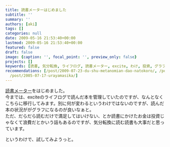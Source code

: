 ```yaml
---
title: 読書メーターはじめました
subtitle: ''
summary: ''
authors: [aki]
tags: []
categories: null
date: 2009-05-16 21:53:40+00:00
lastmod: 2009-05-16 21:53:40+00:00
featured: false
draft: false
image: {caption: '', focal_point: '', preview_only: false}
projects: []
keywords: [読書, 気分転換, ライフログ, 読書メーター, excite, わけ, 投資, グラフ, 満足, 今まで]
recommendations: [/post/2009-07-23-du-shu-metanomian-dao-natokoro/, /post/2009-05-02-hazimemasite-wordpress/,
  /post/2005-07-17-urayamasika/]
---
```

[読書メーター](http://book.akahoshitakuya.com/)をはじめました。  
今までは、exciteのライフログで読んだ本を管理していたのですが、なんとなくこちらに移行してみます。別に何が変わるというわけではないのですが、読んだ本の状況ががグラフになるのが良いなぁと。  
ただ、だらだら読むだけで満足してはいけない、とか読書にかけたお金は投資じゃなくて浪費だとかいう話もあるのですが、気分転換に読む読書も大事だと思っています。

というわけで、試してみようっと。


